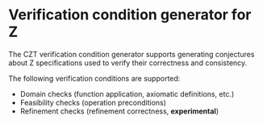 # Verification condition generator for Z

The CZT verification condition generator supports generating conjectures about Z specifications
used to verify their correctness and consistency.

The following verification conditions are supported:

-   Domain checks (function application, axiomatic definitions, etc.)
-   Feasibility checks (operation preconditions)
-   Refinement checks (refinement correctness, **experimental**)
